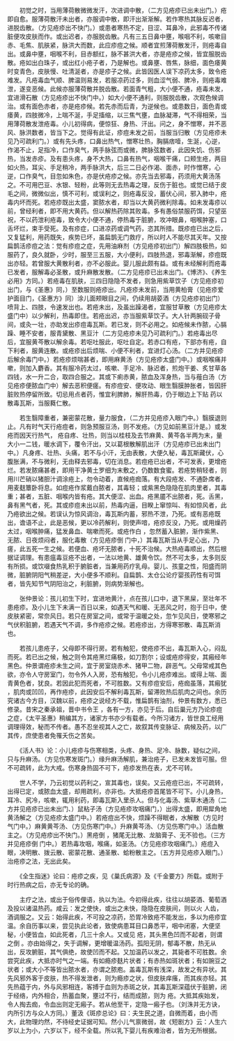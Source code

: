 <!-- { "loadSidebar": true } -->
　　初觉之时，当用薄荷散微微发汗，次进调中散，（二方见疮疹已出未出门。）疮即自愈。服薄荷散汗未出者，亦服调中散，即汗出渐渐解。若作寒热其脉反迟者，进脱齿散。（方见疮疹出不快门。）或患者寒热不定，目涩、耳鼻冷，此邪毒不传诸脏便攻皮肤而作。或出迟者，亦服脱齿散。凡有三五日鼻中壅，喉咽不利，咳嗽目赤、毛焦、肌肤紧，脉洪大而数，此应疹痘之候。顺者宜煎薄荷散发汗，则疮毒自出。或鼻中壅，咽喉不利，目赤额红，脉不甚洪大者，亦是疮疹之候，皆宜服脱齿散。疮如出白珠子，或出红小疮子者，乃是解也。或鼻壅、唇焦，脉细，面色痿黄时变青色，皮肤慢、吐清涎者，亦是疹子之候。此皆因医人误下凉药太多，致令疮难发。凡疮毒血气顺、脾温则易发，若服凉药过多，则血涩气弱、脾冷，则疮毒难泄，遂变恶候。此候亦服薄荷散并脱齿散。若面青气粗，大小便不通，疮毒未发，宜进滑石散（方见疮疹出不快门中。）如大小便不通利，则服脱齿散，次观色候调治。或有面色赤者，亦是疮疹候。若先赤而后青，为逆候也。或患数日，面色青或痿黄，四肢微冷，上喘不涎，手足搐缩，以三焦气壅，血脉凝滞，气不得相荣，当用薄荷散发泄疮毒。小儿初得病，便惊狂、身热、汗出。问之，身不憎寒，并不恶风、脉洪数者，皆当下之。觉得有此证，疹痘未发之前，当服当归散（方见疮疹未见乃可疏利门。）或有先头疼，口鼻出热气，憎寒壮热，胸膈痞噎，生涎，心逆，作渴不止，足指冷，口作臭气，两手脉弦而或微，脾脉弦数者，此因失饥、伤邪热，当发赤疹。及有患头疼，身不大热，口鼻有热气，咽喉干痛，口颊生疮，两目如火热，耳尖、手足稍冷，两手脉洪大，后三二日必作渴、面赤，时作憎寒，心逆，口作臭气，目忽如朱色，亦是伏疮疹之候。亦先当去邪毒，药须用大黄汤荡之。不可用巴豆、水银、轻粉，此等则无去热毒之理，反伤于脏也。或觉已结于皮毛之间，微微似出，慎不可利，或误利之，则疮毒反没，蓄伏心间，邪入肺中，疮毒内坏而死。若疮疹既出太盛，窦脓水者，却当以大黄药微利除毒。如未发毒疹以前，曾经利者，即不用大黄药。但以解热药除其败毒。多有愚俗禁服药饵，只望巫祝，不以药泄利疮毒，致令大小便不通，停热毒于脏腑，攻冲眼鼻，咽喉肿塞，口舌坏烂，束手受死。及有疹症，口进凉药或调气药，恣其所措。既疹痘已出之后，又复猛利，用药既失，疾势已坏，虽扁鹊无门救疗，所以时人不能尽其天年。又按扁鹊活疹痘之法：觉有疹痘之症，先用油麻剂（方见疮疹初出门）解四肢极热，如服药了，良久就卧，少时，服至三五服，大小便利，四肢热退，邪毒渐解，疹痘既出亦轻。若曾服大黄散利者，亦不必服此。婴儿服此颇有益。或有未经解利而疮毒已发者，服解毒必圣散，或升麻散发散。（二方见疮疹已出未出门。《博济》、《养生必用》方同。）若疮毒在肌肤，三四日隐隐不发者，则急用紫草饮子（方见疮疹初出门，与《圣惠》同，）至数服则疮疹出。凡疮疹未发前，当用黄柏膏（见疮疹爱护面目门，《圣惠方》同）涂儿面颊眼目之间，仍续用胡荽酒（方见疮疹初出门）喷背上、四肢，令速发出也。若疮未出，及虽出躁渴者，宜服甘草散（方见疮疹太盛门中）以少解利，热毒即住。若疮出迟，亦当服紫草饮子。大人针两腕砚子骨间，或灸一壮，亦助发出疹痘毒瓦斯。若已发，则不必用之。如疮候未作脓，心膈躁、睡不安者，服青黛散、黑豆汁（二方见疮疹未见乃可疏利门。）若疮毒出尽后，宜服黄芩散以解余毒。若呕吐服此，呕吐自定。若赤口有疮，下部亦有疮，自下利者，服黄连散。或疮疹出后烦喘、小便不利者，宜进灯心汤。（二方并见疮疹后解余毒门中。）若疮疹烦喘甚者，即用麻黄汤（方见疮疹太盛门中。）或咽喉痛并嗽，则加入麝香。其有服冷药太过，咳嗽、手足冷、脉迟者，煎炮干姜、炙甘草各四钱，水一升二合，取四合服之。其或下痢赤黄，脓血及浑身热，当与薤白汤（方见疮疹便脓血门中）解去恶积便瘥。有疹痘安、便攻动、眼生翳膜肿胀者，皆因肝脏败热停留所致。切忌用点者药，惟宜利脾肺，解肝热毒，仍于眼边上下贴 药以散毒瓦斯，当服蕤仁散。

　　若生翳障重者，兼密蒙花散，量力服食，（二方并见疮疹入眼门中。）翳膜退则止。凡有时气天行疮痘者，则急预服豆汤，则不发疮。（方见如前黑豆汁是。）或发疮而因天行热气， 疮自疼、壮热，则当以桂枝及去节麻黄、黄芩各半两为末，量大小一二钱，暖水调下，覆令汗出，又以葛根散解肌出汗（方见疮疹已出未出门中。）凡身疼、壮热、头痛，若不与小汗，无由表散，大便久秘，毒瓦斯藏伏，心腹胀满，不与微利，无由释去邪毒，切在消息。若痘疮已出者，不可发表，更增疮烂。若发脓痛甚者，即用干净黄土罗细为末敷之，仍数数食蜜。若疮势稍轻者，则用川芒硝以猪胆汁调涂疮上，勿令动着，直候疮痂落。有大段疮发、不通卧席者，用麦麸簟卧将息。如痘疮作浆戴白脓者，其毒轻；或紫黑色隐隐在肌肉里者，其毒重；甚者，五脏、咽喉内皆有疮。其大便涩、出血。疮黑靥不出脓者，死。舌黑，鼻有黑气者，死。其或疹痘未出以前，热毒内逼，目睽上窜惊叫、有如惊风者，此乃疮欲出之候。若误认为惊风调治，毒瓦斯内蓄，邪热不泄，乃死。或有恶疮既出，谵语不止，此是恶候，更以冷药解利，则使声喑，疮疹反没，乃死。或用燥药太过，咽喉肿痛，猛发鼻血、喘嗽而死。或疮作白 ，忽然蓄入脏腑，渐作紫黑、无脓、日夜烦闷者，服化毒散（方见疮疹倒 门中，）其毒瓦斯当从手足心出，乃瘥，此五死一生之候。若便血、疮坏无脓者，十死不治候。大热疮毒顺出，然后根据证调理。有患瘟毒豆疮不出者，一法以地黄、雄黄令饮。然不可太多，太多则反有所损。或饮啜食热乳积于腑脏者，当兼用药疗乳母。婴儿、孩童之性，阳盛而阴微，脏腑阴阳气稍差逆，大小便多不顺利。自扁鹊、太仓公论疗婴孩药性有可饵者，皆先知节气阴阳治之，利脏腑，则病势渐解也。

　　张仲景论：孩儿初生下时，宜进地黄汁，点在孩儿口中，退下黑屎，至壮年不患疮疹。及小儿生下未满一百日以来，如遇天气和暖、无恶风之时，抱于日中，使皮肤紧密，常奈风日。若只在房室之间，或常于温暖之处，忽乍见风日，使寒邪之气伏积脏腑，若遇天气不调，多作疮疹之候。若疮疹出，方得寒邪散、毒瓦斯消也。

　　若孩儿患疮子，父母即不得行房。若有触犯，使疮疹不出，毒瓦斯入心，闷乱而死。若已出之候，触之则令其疮黑烂痛极，如刀割尔；设或疮疹得安，其瘢经年黑色。仲景谓疮疹未生之间，宜于房室烧赤术、猪甲二物，辟恶气。父母常戒其色欲，亦令人守房室门，勿令外人入房，恐有触犯，令小儿疮疹难出。或得上喘、面青黄色者，犹良。若因此犯而死者，不可胜数。又有疹痘安后，疮痂虽落，其瘢犹 ，肌肉或凹凹，再作疮疹，此因安后不解利毒瓦斯，留滞败热后肌肉之间也。余历究诸古今方目，汉魏以前，疮疹之说经方不载，惟扁鹊有油剂，仲景有数方，悉已修录。昔宋之秦承祖，晋中书令王 ，各有一方，亦见于后。自后巢元方乃论疹痘之症，《太平圣惠》稍编其方，诸家方书亦少有载者。今所习诸方，皆世良工经用调理得效，秘而不传者。愚不忍坐视其人之亡，故叙其传变脉证、病候及药，以广其传，庶使患者免罹夭伤之苦矣。

　　《活人书》论：小儿疮疹与伤寒相类，头疼、身热、足冷、脉数，疑似之间，只与升麻汤。（方见伤寒发斑门。）缘升麻汤解肌，兼治疮子，已发未发皆可服。但不可疏转，此为大戒。伤寒身热固不可下，疮疹发热在表，尤不可转。

　　世人不学，乃云初觉以药利之，宣其毒也，误矣。又云疮痘已出，不可疏转，出得已定，或脓血太盛，却用疏利，亦非也。大抵疮疹首尾皆不可下。小儿身热，耳冷、尻冷，咳嗽，辄用利药，即毒瓦斯入里杀人。但与化毒汤、紫草木通汤（二方并见疮疹已出未出门、）鼠粘子汤（方见疮疹攻咽痛门，）出得太盛，即用犀角地黄汤解之（方见疮疹太盛门中。）若疮痘出不快，烦躁不得眠者，水解散（方见时气门中。）麻黄黄芩汤、（方见伤寒门中。）升麻黄芩汤、（方见伤寒门中。）活血散主之。（方见疮疹出不快门。）黑疮倒 ，猪尾无比散、龙脑膏子、无不验也。（三方并见疮疹倒 门中。）若热毒攻咽，喉痛，如圣汤。（方见疮疹攻咽痛门。）疮痘入眼，决明散、拨云散、密蒙花散、通圣散、蛤粉散主之。（五方并见疮疹入眼门。）治疮疹之法，无出此矣。

　　《全生指迷》论曰：疮疹之疾，见《巢氏病源》及《千金要方》所载。或附于时行热病之后，亦无专论的确。

　　主疗之法，或出于俗传俚语，执以为法。今初得此疾，往往以胡荽酒、葡萄酒及投以诸温热药。咸云：发之使快，或出之未快，隐隐在皮肤间，则以火 人齿，酒调服之。又云：始得此疾，不可投之凉药，恐胃冷致疮不能发出，多以为疮疹宜温。余自历事以来，尝见执此论者，致使病患耳目口鼻悉平，咽中闭塞，大便坚秘，小便皆血，如此死者，几三十余人。又或见 疮，其头黑色凹而不起者，则谓之倒 。亦由始得之，失于调解，更增暖温汤药。孤阳无阴，郁毒不散，热无从出，反攻腑脏，其气俱绝，故使凹而不起。又加温药以发之，其毙者不可胜数。余尝究此疾，大抵亦时气之一端。有如瘾疹麸片状者；有赤热如斑状者；有如豌豆之状者；或大小不等皆出脓水者，亦谓之脓庖。盖毒瓦斯有浅深，故发之有异状。其先风邪外客于皮肤，热不得发泄者，则为瘾疹之状，但皮肤痒瘙，而其疾亦轻。其先热蕴于内，外与风邪相连，客搏于血则为赤斑之状，其毒瓦斯深蕴伏于脏腑，闭于经络，内外相合，热蓄血聚，壅过不行，结而成脓，则为 疮。大抵其疾始发，令人掏去痂，令血出则定无瘢子。若从他至干，定隐一瘢子也。（刘洙并无方诀，内所引方与众人方同。）董汲《斑疹总论》曰：夫生民之道，自微而着，由小而大，此物理灼然，不待经史证据可知。然小儿气禀微弱，故《短剧方》云：人生六岁以上为小，六岁以下，经不全载。所以乳下婴儿有疾难治者，皆为无所根据。

